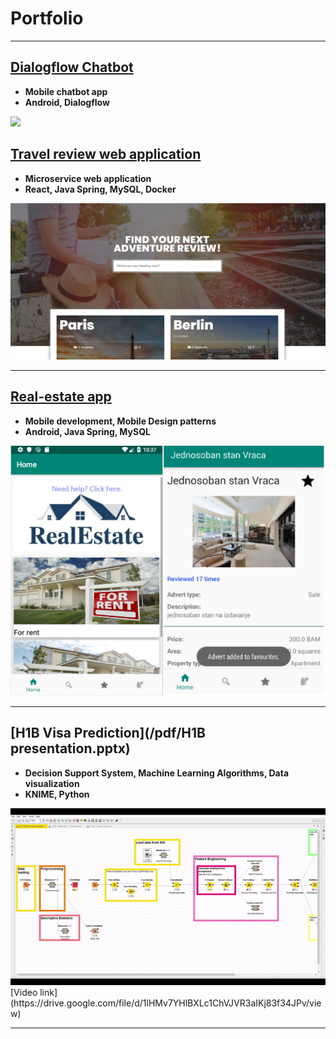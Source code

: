 # Portfolio

---
## [Dialogflow Chatbot](/chatbot)
- **Mobile chatbot app**
- **Android, Dialogflow**
<img src="images/graph_dialogflow(1).png"/>

## [Travel review web application](/sample_page)
- **Microservice web application**
- **React, Java Spring, MySQL, Docker**
<img src="images/front_travel_review.PNG"/>

---
## [Real-estate app](/realestate)
- **Mobile development, Mobile Design patterns**
- **Android, Java Spring, MySQL**
<img src="images/real_estate_combined.jpg"/>


---
## [H1B Visa Prediction](/pdf/H1B presentation.pptx)
- **Decision Support System, Machine Learning Algorithms, Data visualization**
- **KNIME, Python**
<img src="images/gif_h1b.gif"/>
[Video link](https://drive.google.com/file/d/1lHMv7YHlBXLc1ChVJVR3aIKj83f34JPv/view)

---


